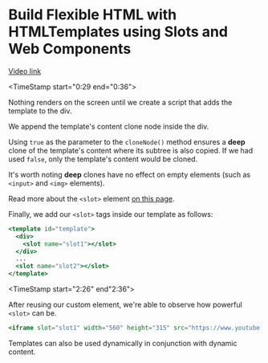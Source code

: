 # Build Flexible HTML with HTMLTemplates using Slots and Web Components

[Video link](https://egghead.io/lessons/html-5-build-flexible-html-with-htmltemplates-using-slots-and-web-components)

<TimeStamp start="0:29 end="0:36">

Nothing renders on the screen until we create a script that adds the template to the div.

</TimeStamp>

<TimeStamp start="0:39" end="0:51">

We append the template's content clone node inside the div.

Using `true` as the parameter to the `cloneNode()` method ensures a **deep** clone of the template's content where its subtree is also copied. If we had used `false`, only the template's content would be cloned.

</TimeStamp>

<TimeStamp start="0:53" end="1:00">

It's worth noting **deep** clones have no effect on empty elements (such as `<input>` and `<img>` elements).

</TimeStamp>

<TimeStamp start="1:18" end="1:26">

Read more about the `<slot>` element [on this page](https://developer.mozilla.org/en-US/docs/Web/HTML/Element/slot).

</TimeStamp>

<TimeStamp start="1:56" end="2:07">

Finally, we add our `<slot>` tags inside our template as follows:

```jsx
<template id="template">
  <div>
    <slot name="slot1"></slot>
  </div>
  ...
  <slot name="slot2"></slot>
</template>

```

</TimeStamp>

<TimeStamp start="2:26" end"2:36">

After reusing our custom element, we're able to observe how powerful `<slot>` can be.

```jsx
<iframe slot="slot1" width="560" height="315" src="https://www.youtube.com/embed/Bv_5Zv5c-Ts" ...></iframe>
```

</TimeStamp>

<TimeStamp start="2:43" end="2:48">

Templates can also be used dynamically in conjunction with dynamic content.

</TimeStamp>
